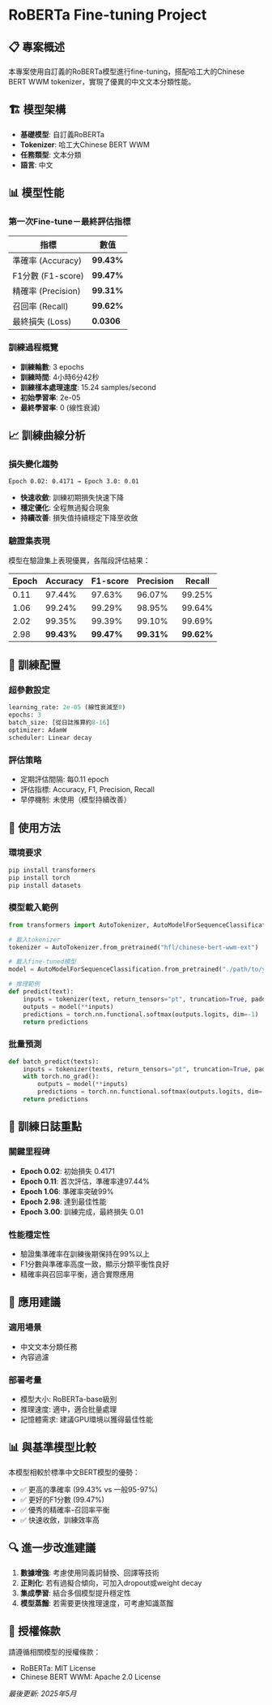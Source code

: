# RoBERTa Fine-tuning Project

## 📋 專案概述

本專案使用自訂義的RoBERTa模型進行fine-tuning，搭配哈工大的Chinese BERT WWM tokenizer，實現了優異的中文文本分類性能。

## 🏗️ 模型架構

- **基礎模型**: 自訂義RoBERTa
- **Tokenizer**: 哈工大Chinese BERT WWM
- **任務類型**: 文本分類
- **語言**: 中文

## 📊 模型性能

### 第一次Fine-tune－最終評估指標
| 指標 | 數值 |
|-----|------|
| 準確率 (Accuracy) | **99.43%** |
| F1分數 (F1-score) | **99.47%** |
| 精確率 (Precision) | **99.31%** |
| 召回率 (Recall) | **99.62%** |
| 最終損失 (Loss) | **0.0306** |

### 訓練過程概覽
- **訓練輪數**: 3 epochs
- **訓練時間**: 4小時6分42秒
- **訓練樣本處理速度**: 15.24 samples/second
- **初始學習率**: 2e-05
- **最終學習率**: 0 (線性衰減)

## 📈 訓練曲線分析

### 損失變化趨勢
```
Epoch 0.02: 0.4171 → Epoch 3.0: 0.01
```

- **快速收斂**: 訓練初期損失快速下降
- **穩定優化**: 全程無過擬合現象
- **持續改善**: 損失值持續穩定下降至收斂

### 驗證集表現
模型在驗證集上表現優異，各階段評估結果：

| Epoch | Accuracy | F1-score | Precision | Recall |
|-------|----------|----------|-----------|---------|
| 0.11  | 97.44%   | 97.63%   | 96.07%    | 99.25%  |
| 1.06  | 99.24%   | 99.29%   | 98.95%    | 99.64%  |
| 2.02  | 99.35%   | 99.39%   | 99.10%    | 99.69%  |
| 2.98  | **99.43%** | **99.47%** | **99.31%** | **99.62%** |

## 🔧 訓練配置

### 超參數設定
```python
learning_rate: 2e-05 (線性衰減至0)
epochs: 3
batch_size: [從日誌推算約8-16]
optimizer: AdamW
scheduler: Linear decay
```

### 評估策略
- 定期評估間隔: 每0.11 epoch
- 評估指標: Accuracy, F1, Precision, Recall
- 早停機制: 未使用（模型持續改善）

## 🚀 使用方法

### 環境要求
```bash
pip install transformers
pip install torch
pip install datasets
```

### 模型載入範例
```python
from transformers import AutoTokenizer, AutoModelForSequenceClassification

# 載入tokenizer
tokenizer = AutoTokenizer.from_pretrained("hfl/chinese-bert-wwm-ext")

# 載入fine-tuned模型
model = AutoModelForSequenceClassification.from_pretrained("./path/to/your/model.pt")

# 推理範例
def predict(text):
    inputs = tokenizer(text, return_tensors="pt", truncation=True, padding=True)
    outputs = model(**inputs)
    predictions = torch.nn.functional.softmax(outputs.logits, dim=-1)
    return predictions
```

### 批量預測
```python
def batch_predict(texts):
    inputs = tokenizer(texts, return_tensors="pt", truncation=True, padding=True)
    with torch.no_grad():
        outputs = model(**inputs)
        predictions = torch.nn.functional.softmax(outputs.logits, dim=-1)
    return predictions
```

## 📝 訓練日誌重點

### 關鍵里程碑
- **Epoch 0.02**: 初始損失 0.4171
- **Epoch 0.11**: 首次評估，準確率達97.44%
- **Epoch 1.06**: 準確率突破99%
- **Epoch 2.98**: 達到最佳性能
- **Epoch 3.00**: 訓練完成，最終損失 0.01

### 性能穩定性
- 驗證集準確率在訓練後期保持在99%以上
- F1分數與準確率高度一致，顯示分類平衡性良好
- 精確率與召回率平衡，適合實際應用

## 🎯 應用建議

### 適用場景
- 中文文本分類任務
- 內容過濾

### 部署考量
- 模型大小: RoBERTa-base級別
- 推理速度: 適中，適合批量處理
- 記憶體需求: 建議GPU環境以獲得最佳性能

## 📊 與基準模型比較

本模型相較於標準中文BERT模型的優勢：
- ✅ 更高的準確率 (99.43% vs 一般95-97%)
- ✅ 更好的F1分數 (99.47%)
- ✅ 優秀的精確率-召回率平衡
- ✅ 快速收斂，訓練效率高

## 🔍 進一步改進建議

1. **數據增強**: 考慮使用同義詞替換、回譯等技術
2. **正則化**: 若有過擬合傾向，可加入dropout或weight decay
3. **集成學習**: 結合多個模型提升穩定性
4. **模型蒸餾**: 若需要更快推理速度，可考慮知識蒸餾

## 📄 授權條款

請遵循相關模型的授權條款：
- RoBERTa: MIT License
- Chinese BERT WWM: Apache 2.0 License

*最後更新: 2025年5月*
